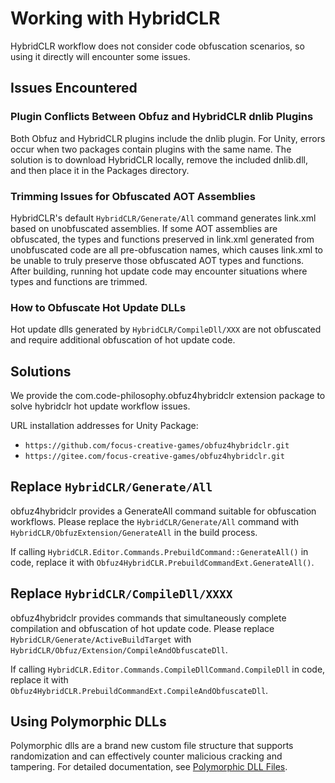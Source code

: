 # Working with HybridCLR

HybridCLR workflow does not consider code obfuscation scenarios, so using it directly will encounter some issues.

## Issues Encountered

### Plugin Conflicts Between Obfuz and HybridCLR dnlib Plugins

Both Obfuz and HybridCLR plugins include the dnlib plugin. For Unity, errors occur when two packages contain plugins with the same name.
The solution is to download HybridCLR locally, remove the included dnlib.dll, and then place it in the Packages directory.

### Trimming Issues for Obfuscated AOT Assemblies

HybridCLR's default `HybridCLR/Generate/All` command generates link.xml based on unobfuscated assemblies. If some AOT assemblies are obfuscated, the types and functions preserved in link.xml generated from unobfuscated code are all pre-obfuscation names,
which causes link.xml to be unable to truly preserve those obfuscated AOT types and functions. After building, running hot update code may encounter situations where types and functions are trimmed.

### How to Obfuscate Hot Update DLLs

Hot update dlls generated by `HybridCLR/CompileDll/XXX` are not obfuscated and require additional obfuscation of hot update code.

## Solutions

We provide the com.code-philosophy.obfuz4hybridclr extension package to solve hybridclr hot update workflow issues.

URL installation addresses for Unity Package:

- `https://github.com/focus-creative-games/obfuz4hybridclr.git`
- `https://gitee.com/focus-creative-games/obfuz4hybridclr.git`

## Replace `HybridCLR/Generate/All`

obfuz4hybridclr provides a GenerateAll command suitable for obfuscation workflows. Please replace the `HybridCLR/Generate/All` command with `HybridCLR/ObfuzExtension/GenerateAll` in the build process.

If calling `HybridCLR.Editor.Commands.PrebuildCommand::GenerateAll()` in code, replace it with `Obfuz4HybridCLR.PrebuildCommandExt.GenerateAll()`.

## Replace `HybridCLR/CompileDll/XXXX`

obfuz4hybridclr provides commands that simultaneously complete compilation and obfuscation of hot update code. Please replace `HybridCLR/Generate/ActiveBuildTarget` with `HybridCLR/Obfuz/Extension/CompileAndObfuscateDll`.

If calling `HybridCLR.Editor.Commands.CompileDllCommand.CompileDll` in code, replace it with `Obfuz4HybridCLR.PrebuildCommandExt.CompileAndObfuscateDll`.

## Using Polymorphic DLLs

Polymorphic dlls are a brand new custom file structure that supports randomization and can effectively counter malicious cracking and tampering. For detailed documentation, see [Polymorphic DLL Files](./polymorphic-dll).
